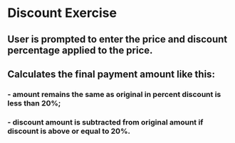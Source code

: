 # Discount Exercise
## User is prompted to enter the price and discount percentage applied to the price.
## Calculates the final payment amount like this:
  ### - amount remains the same as original in percent discount is less than 20%;
  ### - discount amount is subtracted from original amount if discount is above or equal to 20%.
